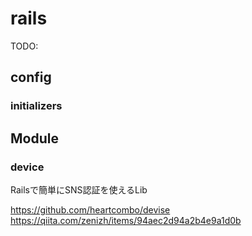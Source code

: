 # rails

TODO:

## config

### initializers

## Module

### device

Railsで簡単にSNS認証を使えるLib

<https://github.com/heartcombo/devise>
<https://qiita.com/zenizh/items/94aec2d94a2b4e9a1d0b>
